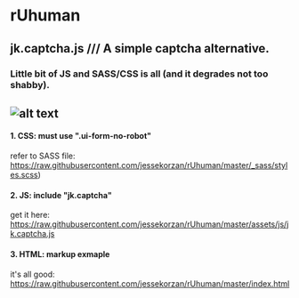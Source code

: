 # rUhuman
## jk.captcha.js /// A simple captcha alternative. 
### Little bit of JS and SASS/CSS is all (and it degrades not too shabby).

![alt text](https://github.com/jessekorzan/rUhuman/blob/master/assets/img/pMm2ycJPxl.gif "diagram")
---
#### 1. CSS: must use ".ui-form-no-robot"
refer to SASS file: https://raw.githubusercontent.com/jessekorzan/rUhuman/master/_sass/styles.scss)

#### 2. JS: include "jk.captcha"
get it here: https://raw.githubusercontent.com/jessekorzan/rUhuman/master/assets/js/jk.captcha.js

#### 3. HTML: markup exmaple
it's all good: https://raw.githubusercontent.com/jessekorzan/rUhuman/master/index.html
